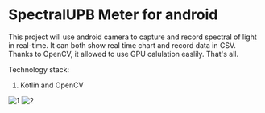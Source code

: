 # SpectralUPB Meter for android
This project will use android camera to capture and record spectral of light in real-time. It can both show real time chart and record data in CSV.   
Thanks to OpenCV, it allowed to use GPU calulation easlily. That's all.

Technology stack:
 1. Kotlin and OpenCV


![1](https://user-images.githubusercontent.com/11364402/55986722-43edba80-5cb5-11e9-9a2a-54a784162f38.jpeg)
![2](https://user-images.githubusercontent.com/11364402/55986729-451ee780-5cb5-11e9-81cc-5a84e6201a6d.jpeg)
